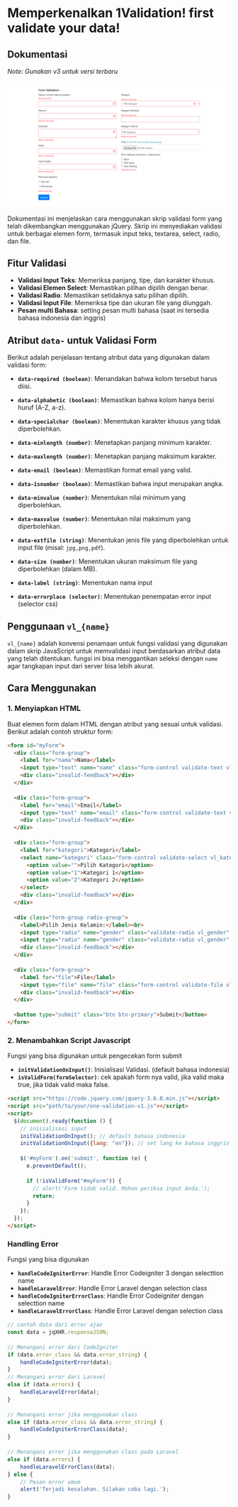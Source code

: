 # Memperkenalkan 1Validation! first validate your data!

## Dokumentasi

_Note: Gunakan v3 untuk versi terbaru_

![image1](img/img1.png)

Dokumentasi ini menjelaskan cara menggunakan skrip validasi form yang telah dikembangkan menggunakan jQuery. Skrip ini menyediakan validasi untuk berbagai elemen form, termasuk input teks, textarea, select, radio, dan file.

## Fitur Validasi

- **Validasi Input Teks**: Memeriksa panjang, tipe, dan karakter khusus.
- **Validasi Elemen Select**: Memastikan pilihan dipilih dengan benar.
- **Validasi Radio**: Memastikan setidaknya satu pilihan dipilih.
- **Validasi Input File**: Memeriksa tipe dan ukuran file yang diunggah.
- **Pesan multi Bahasa**: setting pesan multi bahasa (saat ini tersedia bahasa indonesia dan inggris)

## Atribut `data-` untuk Validasi Form

Berikut adalah penjelasan tentang atribut data yang digunakan dalam validasi form:

- **`data-required (boolean)`**: 
  Menandakan bahwa kolom tersebut harus diisi.
  
- **`data-alphabetic (boolean)`**: 
  Memastikan bahwa kolom hanya berisi huruf (A-Z, a-z).
  
- **`data-specialchar (boolean)`**: 
  Menentukan karakter khusus yang tidak diperbolehkan.
  
- **`data-minlength (number)`**: 
  Menetapkan panjang minimum karakter.
  
- **`data-maxlength (number)`**: 
  Menetapkan panjang maksimum karakter.
  
- **`data-email (boolean)`**: 
  Memastikan format email yang valid.
  
- **`data-isnumber (boolean)`**: 
  Memastikan bahwa input merupakan angka.
  
- **`data-minvalue (number)`**: 
  Menentukan nilai minimum yang diperbolehkan.
  
- **`data-maxvalue (number)`**: 
  Menentukan nilai maksimum yang diperbolehkan.
  
- **`data-extfile (string)`**: 
  Menentukan jenis file yang diperbolehkan untuk input file (misal: `jpg,png,pdf`).
  
- **`data-size (number)`**: 
  Menentukan ukuran maksimum file yang diperbolehkan (dalam MB).

- **`data-label (string)`**: 
  Menentukan nama input

- **`data-errorplace (selector)`**: 
Menentukan penempatan error input (selector css)


## Penggunaan `vl_{name}`

`vl_{name}` adalah konvensi penamaan untuk fungsi validasi yang digunakan dalam skrip JavaScript untuk memvalidasi input berdasarkan atribut data yang telah ditentukan. fungsi ini bisa menggantikan seleksi dengan `name` agar tangkapan input dari server bisa lebih akurat.

## Cara Menggunakan

### 1. Menyiapkan HTML

Buat elemen form dalam HTML dengan atribut yang sesuai untuk validasi. Berikut adalah contoh struktur form:

```html
<form id="myForm">
  <div class="form-group">
    <label for="nama">Nama</label>
    <input type="text" name="name" class="form-control validate-text vl_name" data-required="true" data-alphabetic="true" />
    <div class="invalid-feedback"></div>
  </div>

  <div class="form-group">
    <label for="email">Email</label>
    <input type="text" name="email" class="form-control validate-text vl_email" data-required="true" data-email="true" />
    <div class="invalid-feedback"></div>
  </div>

  <div class="form-group">
    <label for="kategori">Kategori</label>
    <select name="kategori" class="form-control validate-select vl_kategori" data-required="true">
      <option value="">Pilih Kategori</option>
      <option value="1">Kategori 1</option>
      <option value="2">Kategori 2</option>
    </select>
    <div class="invalid-feedback"></div>
  </div>

  <div class="form-group radio-group">
    <label>Pilih Jenis Kelamin:</label><br>
    <input type="radio" name="gender" class="validate-radio vl_gender" data-required="true" value="Laki-laki"> Laki-laki<br>
    <input type="radio" name="gender" class="validate-radio vl_gender" data-required="true" value="Perempuan"> Perempuan<br>
    <div class="invalid-feedback"></div>
  </div>

  <div class="form-group">
    <label for="file">File</label>
    <input type="file" name="file" class="form-control validate-file vl_file" data-extfile="jpg,png,pdf" data-size="2" />
    <div class="invalid-feedback"></div>
  </div>

  <button type="submit" class="btn btn-primary">Submit</button>
</form>
```

### 2. Menambahkan Script Javascript

Fungsi yang bisa digunakan untuk pengecekan form submit

- **`initValidationOnInput()`**: Inisialisasi Validasi. (default bahasa indonesia)
- **`isValidForm(formSelector)`**: cek apakah form nya valid, jika valid maka true, jika tidak valid maka false.


```html
<script src="https://code.jquery.com/jquery-3.6.0.min.js"></script>
<script src="path/to/your/one-validation-v1.js"></script>
<script>
  $(document).ready(function () {
    // inisialisasi input
    initValidationOnInput(); // default bahasa indonesia
    initValidationOnInput({lang: "en"}); // set lang ke bahasa inggris

    $('#myForm').on('submit', function (e) {
      e.preventDefault();

      if (!isValidForm("#myForm")) {
        // alert('Form tidak valid. Mohon periksa input Anda.');
        return;
      }
    });
  });
</script>
```

### Handling Error


Fungsi yang bisa digunakan

- **`handleCodeIgniterError`**: Handle Error Codeigniter 3 dengan selecttion name
- **`handleLaravelError`**: Handle Error Laravel dengan selection class
- **`handleCodeIgniterErrorClass`**: Handle Error Codeigniter  dengan selecttion name
- **`handleLaravelErrorClass`**: Handle Error Laravel dengan selection class

```js
// contoh data dari error ajax
const data = jqXHR.responseJSON;

// Menangani error dari CodeIgniter
if (data.error_class && data.error_string) {
    handleCodeIgniterError(data);
}
// Menangani error dari Laravel
else if (data.errors) {
    handleLaravelError(data);
}

// Menangani error jika menggunakan class
else if (data.error_class && data.error_string) {
    handleCodeIgniterErrorClass(data);
}

// Menangani error jika menggunakan class pada Laravel
else if (data.errors) {
    handleLaravelErrorClass(data);
} else {
    // Pesan error umum
    alert('Terjadi kesalahan. Silakan coba lagi.');
}
```
